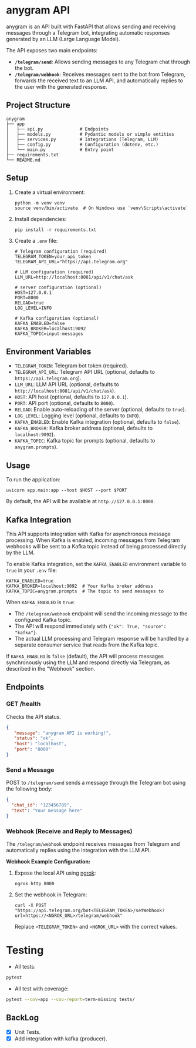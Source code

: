 # anygram API

anygram is an API built with FastAPI that allows sending and receiving messages through a Telegram bot, integrating automatic responses generated by an LLM (Large Language Model).

The API exposes two main endpoints:

- **`/telegram/send`**: Allows sending messages to any Telegram chat through the bot.
- **`/telegram/webhook`**: Receives messages sent to the bot from Telegram, forwards the received text to an LLM API, and automatically replies to the user with the generated response.

## Project Structure

```
anygram
├── app
│   ├── api.py              # Endpoints 
│   ├── models.py           # Pydantic models or simple entities
│   ├── services.py         # Integrations (Telegram, LLM)
│   ├── config.py           # Configuration (dotenv, etc.)
│   └── main.py             # Entry point
├── requirements.txt
└── README.md
```

## Setup

1. Create a virtual environment:
   ```
   python -m venv venv
   source venv/bin/activate  # On Windows use `venv\Scripts\activate`
   ```

2. Install dependencies:
   ```
   pip install -r requirements.txt
   ```

3. Create a `.env` file:
   ```
   # Telegram configuration (required)
   TELEGRAM_TOKEN=your_api_token
   TELEGRAM_API_URL="https://api.telegram.org"

   # LLM configuration (required)   
   LLM_URL=http://localhost:8081/api/v1/chat/ask

   # server configuration (optional)
   HOST=127.0.0.1
   PORT=8000
   RELOAD=true
   LOG_LEVEL=INFO

   # Kafka configuration (optional)
   KAFKA_ENABLED=false
   KAFKA_BROKER=localhost:9092
   KAFKA_TOPIC=input-messages
   ```

## Environment Variables

- `TELEGRAM_TOKEN`: Telegram bot token (required).
- `TELEGRAM_API_URL`: Telegram API URL (optional, defaults to `https://api.telegram.org`).
- `LLM_URL`: LLM API URL (optional, defaults to `http://localhost:8081/api/v1/chat/ask`).
- `HOST`: API host (optional, defaults to `127.0.0.1`).
- `PORT`: API port (optional, defaults to `8000`).
- `RELOAD`: Enable auto-reloading of the server (optional, defaults to `true`).
- `LOG_LEVEL`: Logging level (optional, defaults to `INFO`).
- `KAFKA_ENABLED`: Enable Kafka integration (optional, defaults to `false`).
- `KAFKA_BROKER`: Kafka broker address (optional, defaults to `localhost:9092`).
- `KAFKA_TOPIC`: Kafka topic for prompts (optional, defaults to `anygram.prompts`).

## Usage

To run the application:
```
uvicorn app.main:app --host $HOST --port $PORT
```

By default, the API will be available at `http://127.0.0.1:8000`.

## Kafka Integration

This API supports integration with Kafka for asynchronous message processing. When Kafka is enabled, incoming messages from Telegram webhooks will be sent to a Kafka topic instead of being processed directly by the LLM.

To enable Kafka integration, set the `KAFKA_ENABLED` environment variable to `true` in your `.env` file:

```
KAFKA_ENABLED=true
KAFKA_BROKER=localhost:9092  # Your Kafka broker address
KAFKA_TOPIC=anygram.prompts  # The topic to send messages to
```

When `KAFKA_ENABLED` is `true`:
- The `/telegram/webhook` endpoint will send the incoming message to the configured Kafka topic.
- The API will respond immediately with `{"ok": True, "source": "kafka"}`.
- The actual LLM processing and Telegram response will be handled by a separate consumer service that reads from the Kafka topic.

If `KAFKA_ENABLED` is `false` (default), the API will process messages synchronously using the LLM and respond directly via Telegram, as described in the "Webhook" section.

## Endpoints

### GET /health

Checks the API status.

```json
{
   "message": "anygram API is working!",
   "status": "ok",
   "host": "localhost",
   "port": "8000"
}
```

### Send a Message

POST to `/telegram/send` sends a message through the Telegram bot using the following body:

```json
{
  "chat_id": "123456789",
  "text": "Your message here"
}
```

### Webhook (Receive and Reply to Messages)

The `/telegram/webhook` endpoint receives messages from Telegram and automatically replies using the integration with the LLM API.

**Webhook Example Configuration:**

1. Expose the local API using [ngrok](https://ngrok.com/):
   ```
   ngrok http 8000
   ```

2. Set the webhook in Telegram:
   ```
   curl -X POST "https://api.telegram.org/bot<TELEGRAM_TOKEN>/setWebhook?url=https://<NGROK_URL>/telegram/webhook"
   ```
   Replace `<TELEGRAM_TOKEN>` and `<NGROK_URL>` with the correct values.

# Testing

- All tests:

```bash
pytest
```

- All test with coverage:

```bash
pytest --cov=app --cov-report=term-missing tests/
```

## BackLog

- [x] Unit Tests.
- [x] Add integration with kafka (producer).
